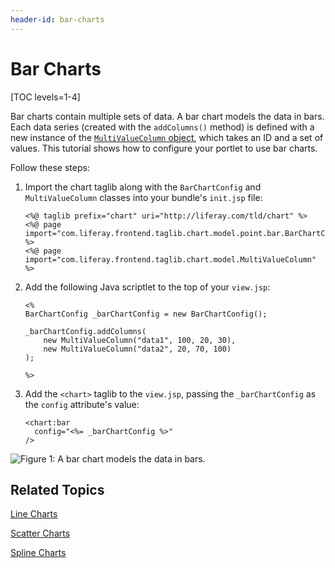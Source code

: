 ```yaml
---
header-id: bar-charts
---
```


# Bar Charts

[TOC levels=1-4]

Bar charts contain multiple sets of data. A bar chart models the data in bars. 
Each data series (created with the `addColumns()` method) is defined with a new 
instance of the 
[`MultiValueColumn` object](@app-ref@/foundation/latest/javadocs/com/liferay/frontend/taglib/chart/model/MultiValueColumn.html), 
which takes an ID and a set of values. This tutorial shows how to configure your 
portlet to use bar charts. 

Follow these steps:

1.  Import the chart taglib along with the `BarChartConfig` and 
    `MultiValueColumn` classes into your bundle's `init.jsp` file:

        <%@ taglib prefix="chart" uri="http://liferay.com/tld/chart" %>
        <%@ page import="com.liferay.frontend.taglib.chart.model.point.bar.BarChartConfig" %>
        <%@ page import="com.liferay.frontend.taglib.chart.model.MultiValueColumn" %>

2.  Add the following Java scriptlet to the top of your `view.jsp`:

        <%
        BarChartConfig _barChartConfig = new BarChartConfig();

        _barChartConfig.addColumns(
        	new MultiValueColumn("data1", 100, 20, 30),
        	new MultiValueColumn("data2", 20, 70, 100)
        );

        %>

3.  Add the `<chart>` taglib to the `view.jsp`, passing the `_barChartConfig` as 
    the `config` attribute's value:

        <chart:bar
          config="<%= _barChartConfig %>"
        />

![Figure 1: A bar chart models the data in bars.](../../../images/chart-taglib-bar.png)

## Related Topics

[Line Charts](/docs/7-1/tutorials/-/knowledge_base/t/line-charts)

[Scatter Charts](/docs/7-1/tutorials/-/knowledge_base/t/scatter-charts)

[Spline Charts](/docs/7-1/tutorials/-/knowledge_base/t/spline-charts)
